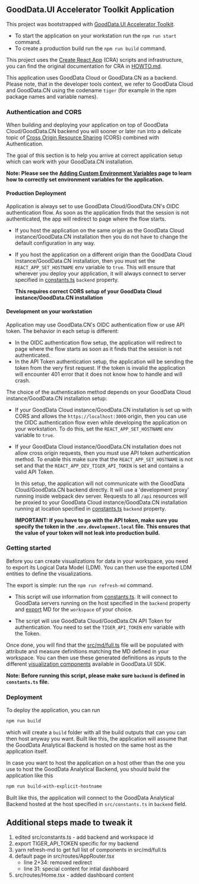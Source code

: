 ## GoodData.UI Accelerator Toolkit Application

This project was bootstrapped with [GoodData.UI Accelerator Toolkit](https://sdk.gooddata.com/gooddata-ui/docs/create_new_application.html).

-   To start the application on your workstation run the `npm run start` command.
-   To create a production build run the `npm run build` command.

This project uses the [Create React App](https://github.com/facebook/create-react-app) (CRA) scripts and infrastructure, you
can find the original documentation for CRA in [HOWTO.md](./HOWTO.md).

This application uses GoodData Cloud or GoodData.CN as a backend. Please note, that in the developer tools context, we refer to GoodData Cloud and GoodData.CN using the codename `tiger` (for example in the npm package names and variable names).

### Authentication and CORS

When building and deploying your application on top of GoodData Cloud/GoodData.CN backend you will sooner or later run into a delicate
topic of [Cross Origin Resource Sharing](https://developer.mozilla.org/en-US/docs/Web/HTTP/CORS) (CORS) combined
with Authentication.

The goal of this section is to help you arrive at correct application setup which can work with your GoodData.CN
installation.

**Note: Please see the [Adding Custom Environment Variables](https://create-react-app.dev/docs/adding-custom-environment-variables/)
page to learn how to correctly set environment variables for the application.**

#### Production Deployment

Application is always set to use GoodData Cloud/GoodData.CN's OIDC authentication flow. As soon as the application finds that the session
is not authenticated, the app will redirect to page where the flow starts.

-   If you host the application on the same origin as the GoodData Cloud instance/GoodData.CN installation then you do not have to change the
    default configuration in any way.

-   If you host the application on a different origin than the GoodData Cloud instance/GoodData.CN installation, then you must set the
    `REACT_APP_SET_HOSTNAME` env variable to `true`. This will ensure that wherever you deploy your application,
    it will always connect to server specified in [constants.ts](./src/constants.ts) `backend` property.

    **This requires correct CORS setup of your GoodData Cloud instance/GoodData.CN installation**

#### Development on your workstation

Application may use GoodData.CN's OIDC authentication flow or use API token. The behavior in each setup is different:

-   In the OIDC authentication flow setup, the application will redirect to page where the flow starts as soon as it finds that the session is not authenticated.
-   In the API Token authentication setup, the application will be sending the token from the very first request. If the token is invalid the application
    will encounter 401 error that it does not know how to handle and will crash.

The choice of the authentication method depends on your GoodData Cloud instance/GoodData.CN installation setup:

-   If your GoodData Cloud instance/GoodData.CN installation is set up with CORS and allows the `https://localhost:3000` origin, then you can use the
    OIDC authentication flow even while developing the application on your workstation. To do this, set the `REACT_APP_SET_HOSTNAME` env
    variable to `true`.

-   If your GoodData Cloud instance/GoodData.CN installation does not allow cross origin requests, then you must use API token authentication method. To
    enable this make sure that the `REACT_APP_SET_HOSTNAME` is not set and that the `REACT_APP_DEV_TIGER_API_TOKEN` is
    set and contains a valid API Token.

    In this setup, the application will not communicate with the GoodData Cloud/GoodData.CN backend directly. It will use a 'development proxy'
    running inside webpack dev server. Requests to all `/api` resources will be proxied to your GoodData Cloud instance/GoodData.CN installation running at
    location specified in [constants.ts](./src/constants.ts) `backend` property.

    **IMPORTANT: If you have to go with the API token, make sure you specify the token in the `.env.development.local` file. This ensures
    that the value of your token will not leak into production build.**

### Getting started

Before you can create visualizations for data in your workspace, you need to export its Logical Data Model (LDM). You can
then use the exported LDM entities to define the visualizations.

The export is simple: run the `npm run refresh-md` command.

-   This script will use information from [constants.ts](./src/constants.ts). It will connect to GoodData servers running
    on the host specified in the `backend` property and [export](https://sdk.gooddata.com/gooddata-ui/docs/export_catalog.html) MD for the `workspace` of your choice.

-   The script will use GoodData Cloud/GoodData.CN API Token for authentication. You need to set the `TIGER_API_TOKEN` env variable with the Token.

Once done, you will find that the [src/md/full.ts](src/md/full.ts) file will be populated with attribute and measure definitions
matching the MD defined in your workspace. You can then use these generated definitions as inputs to the different
[visualization components](https://sdk.gooddata.com/gooddata-ui/docs/start_with_visual_components.html) available in GoodData.UI SDK.

**Note: Before running this script, please make sure `backend` is defined in `constants.ts` file.**

### Deployment

To deploy the application, you can run

```bash
npm run build
```

which will create a `build` folder with all the build outputs that can you can then host anyway you want. Built like this, the application will assume that the GoodData Analytical Backend is hosted on the same host as the application itself.

In case you want to host the application on a host other than the one you use to host the GoodData Analytical Backend, you should build the application like this

```bash
npm run build-with-explicit-hostname
```

Built like this, the application will connect to the GoodData Analytical Backend hosted at the host specified in `src/constants.ts` in `backend` field.

## Additional steps made to tweak it

1. edited src/constants.ts - add backend and workspace id
2. export TIGER_API_TOKEN specific for my backend
3. yarn refresh-md to get full list of components in src/md/full.ts
4. default page in src/routes/AppRouter.tsx
    - line 2+34: removed redirect
    - line 31: special content for intial dashboard
5. src/routes/Home.tsx - added dashboard content
